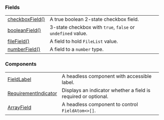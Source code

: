 ### Fields

|                                                           |                                                             |
| --------------------------------------------------------- | ----------------------------------------------------------- |
| [checkboxField()](?path=/docs/fields-checkboxfield--docs) | A true boolean 2-state checkbox field.                      |
| [booleanField()](?path=/docs/fields-booleanfield--docs)   | 3-state checkbox with `true`, `false` or `undefined` value. |
| [fileField()](?path=/docs/fields-filefield--docs)         | A field to hold `FileList` value.                           |
| [numberField()](?path=/docs/fields-numberfield--docs)     | A field to a `number` type.                                 |

### Components

|                                                                           |                                                                |
| ------------------------------------------------------------------------- | -------------------------------------------------------------- |
| [FieldLabel](?path=/docs/components-fieldlabel--docs)                     | A headless component with accessible label.                    |
| [RequirementIndicator](?path=/docs/components-requirementindicator--docs) | Displays an indicator whether a field is required or optional. |
| [ArrayField](?path=/docs/components-arrayfield--docs)                     | A headless component to control `FieldAtom<>[]`.               |
